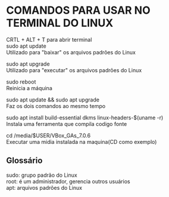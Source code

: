 # COMANDOS PARA USAR NO TERMINAL DO LINUX
CRTL + ALT + T para abrir terminal <br> 
sudo apt update <br>
Utilizado para "baixar" os arquivos padrões do Linux <br>

sudo apt upgrade <br>
Utilizado para "executar" os arquivos padrões do Linux <br>

sudo reboot <br>
Reinicia a máquina <br>

sudo apt update && sudo apt upgrade <br>
Faz os dois comandos ao mesmo tempo

sudo apt install build-essential dkms linux-headers-$(uname -r) <br>
Instala uma ferramenta que compila codigo fonte <br>

cd /media/$USER/VBox_GAs_7.0.6 <br>
Executar uma midia instalada na maquina(CD como exemplo)<br>

## Glossário <br>
sudo: grupo padrão do Linux <br>
root: é um administrador, gerencia outros usuários  <br>
apt: arquivos padrões do Linux <br>
